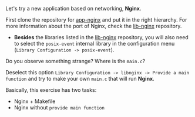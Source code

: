 Let's try a new application based on networking, **Nginx**.

First clone the repository for [app-nginx](https://github.com/unikraft/app-nginx) and put it in the right hierarchy.
For more information about the port of Nginx, check the [lib-nginx](https://github.com/unikraft/lib-nginx) repository.  

* **Besides** the libraries listed in the [lib-nginx](https://github.com/unikraft/lib-nginx) repository, you will also
need to select the `posix-event` internal library in the configuration menu (`Library Configuration -> posix-event`).

Do you observe something strange? Where is the `main.c`?

Deselect this option `Library Configuration -> libnginx -> Provide a main function` and try to make your own `main.c` that will run **Nginx**.

Basically, this exercise has two tasks:
* Nginx + Makefile
* Nginx without `provide main function`

